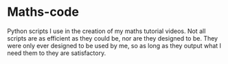 # Maths-code

Python scripts I use in the creation of my maths tutorial videos.
Not all scripts are as efficient as they could be, nor are they designed to be.
They were only ever designed to be used by me, so as long as they output what I need them to they are satisfactory.
